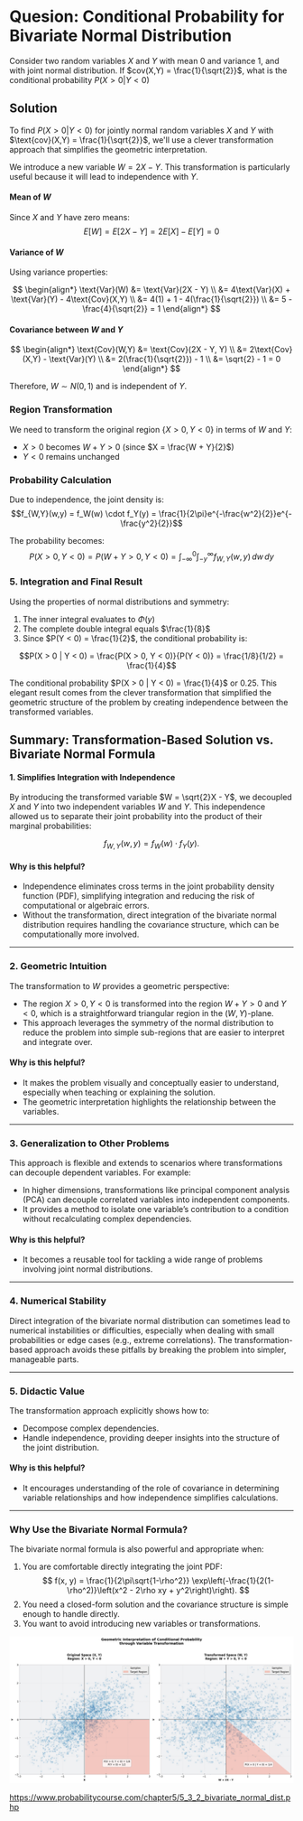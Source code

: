 # Quesion: Conditional Probability for Bivariate Normal Distribution

Consider two random variables $X$ and $Y$ with mean 0 and variance 1, and with joint normal distribution. If $cov(X,Y) = \frac{1}{\sqrt{2}}$, what is the conditional probability $P(X > 0 | Y < 0)$

## Solution

To find $P(X > 0 | Y < 0)$ for jointly normal random variables $X$ and $Y$ with $\text{cov}(X,Y) = \frac{1}{\sqrt{2}}$, we'll use a clever transformation approach that simplifies the geometric interpretation.

We introduce a new variable $W = 2X - Y$. This transformation is particularly useful because it will lead to independence with $Y$.

#### Mean of $W$

Since $X$ and $Y$ have zero means:
$$E[W] = E[2X - Y] = 2E[X] - E[Y] = 0$$

#### Variance of $W$

Using variance properties:

$$
\begin{align*}
\text{Var}(W) &= \text{Var}(2X - Y) \\
&= 4\text{Var}(X) + \text{Var}(Y) - 4\text{Cov}(X,Y) \\
&= 4(1) + 1 - 4(\frac{1}{\sqrt{2}}) \\
&= 5 - \frac{4}{\sqrt{2}} = 1
\end{align*}
$$

#### Covariance between $W$ and $Y$

$$
\begin{align*}
\text{Cov}(W,Y) &= \text{Cov}(2X - Y, Y) \\
&= 2\text{Cov}(X,Y) - \text{Var}(Y) \\
&= 2(\frac{1}{\sqrt{2}}) - 1 \\
&= \sqrt{2} - 1 = 0
\end{align*}
$$

Therefore, $W \sim N(0,1)$ and is independent of $Y$.

### Region Transformation

We need to transform the original region $\{X > 0, Y < 0\}$ in terms of $W$ and $Y$:

- $X > 0$ becomes $W + Y > 0$ (since $X = \frac{W + Y}{2}$)
- $Y < 0$ remains unchanged

### Probability Calculation

Due to independence, the joint density is:
$$f_{W,Y}(w,y) = f_W(w) \cdot f_Y(y) = \frac{1}{2\pi}e^{-\frac{w^2}{2}}e^{-\frac{y^2}{2}}$$

The probability becomes:
$$P(X > 0, Y < 0) = P(W + Y > 0, Y < 0) = \int_{-\infty}^0 \int_{-y}^{\infty} f_{W,Y}(w,y) \, dw \, dy$$

### 5. Integration and Final Result

Using the properties of normal distributions and symmetry:

1. The inner integral evaluates to $\Phi(y)$
2. The complete double integral equals $\frac{1}{8}$
3. Since $P(Y < 0) = \frac{1}{2}$, the conditional probability is:

$$P(X > 0 | Y < 0) = \frac{P(X > 0, Y < 0)}{P(Y < 0)} = \frac{1/8}{1/2} = \frac{1}{4}$$

The conditional probability $P(X > 0 | Y < 0) = \frac{1}{4}$ or 0.25. This elegant result comes from the clever transformation that simplified the geometric structure of the problem by creating independence between the transformed variables.

## Summary: Transformation-Based Solution vs. Bivariate Normal Formula

#### 1. Simplifies Integration with Independence

By introducing the transformed variable $W = \sqrt{2}X - Y$, we decoupled $X$ and $Y$ into two independent variables $W$ and $Y$. This independence allowed us to separate their joint probability into the product of their marginal probabilities:

$$
f_{W, Y}(w, y) = f_W(w) \cdot f_Y(y).
$$

#### Why is this helpful?

- Independence eliminates cross terms in the joint probability density function (PDF), simplifying integration and reducing the risk of computational or algebraic errors.
- Without the transformation, direct integration of the bivariate normal distribution requires handling the covariance structure, which can be computationally more involved.

---

### 2. Geometric Intuition

The transformation to $W$ provides a geometric perspective:

- The region $X > 0, Y < 0$ is transformed into the region $W + Y > 0$ and $Y < 0$, which is a straightforward triangular region in the $(W, Y)$-plane.
- This approach leverages the symmetry of the normal distribution to reduce the problem into simple sub-regions that are easier to interpret and integrate over.

#### Why is this helpful?

- It makes the problem visually and conceptually easier to understand, especially when teaching or explaining the solution.
- The geometric interpretation highlights the relationship between the variables.

---

### 3. Generalization to Other Problems

This approach is flexible and extends to scenarios where transformations can decouple dependent variables. For example:

- In higher dimensions, transformations like principal component analysis (PCA) can decouple correlated variables into independent components.
- It provides a method to isolate one variable’s contribution to a condition without recalculating complex dependencies.

#### Why is this helpful?

- It becomes a reusable tool for tackling a wide range of problems involving joint normal distributions.

---

### 4. Numerical Stability

Direct integration of the bivariate normal distribution can sometimes lead to numerical instabilities or difficulties, especially when dealing with small probabilities or edge cases (e.g., extreme correlations). The transformation-based approach avoids these pitfalls by breaking the problem into simpler, manageable parts.

---

### 5. Didactic Value

The transformation approach explicitly shows how to:

- Decompose complex dependencies.
- Handle independence, providing deeper insights into the structure of the joint distribution.

#### Why is this helpful?

- It encourages understanding of the role of covariance in determining variable relationships and how independence simplifies calculations.

---

### Why Use the Bivariate Normal Formula?

The bivariate normal formula is also powerful and appropriate when:

1. You are comfortable directly integrating the joint PDF:
   $$
   f(x, y) = \frac{1}{2\pi\sqrt{1-\rho^2}} \exp\left(-\frac{1}{2(1-\rho^2)}\left(x^2 - 2\rho xy + y^2\right)\right).
   $$
2. You need a closed-form solution and the covariance structure is simple enough to handle directly.
3. You want to avoid introducing new variables or transformations.

<img src="Code/Figures/q5.png" alt="alt text">

https://www.probabilitycourse.com/chapter5/5_3_2_bivariate_normal_dist.php
